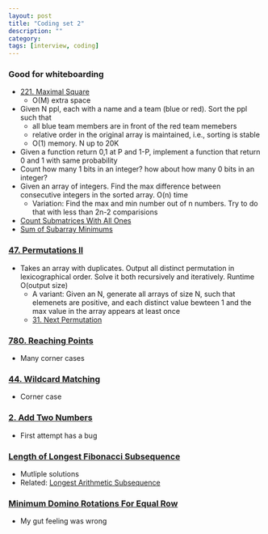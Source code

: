 ```yaml
---
layout: post
title: "Coding set 2" 
description: ""
category: 
tags: [interview, coding]
---
```


### Good for whiteboarding
* [221. Maximal Square](https://leetcode.com/submissions/detail/366476010/)
  * O(M) extra space
* Given N ppl, each with a name and a team (blue or red). Sort the ppl such that
  * all blue team members are in front of the red team memebers
  * relative order in the original array is maintained, i.e., sorting is stable
  * O(1) memory. N up to 20K
* Given a function return 0,1 at P and 1-P, implement a function that return 0 and 1 with same probability
* Count how many 1 bits in an integer? how about how many 0 bits in an integer?
* Given an array of integers. Find the max difference between consecutive integers in the sorted array. O(n) time
  * Variation: Find the max and min number out of n numbers. Try to do that with less than 2n-2 comparisions
* [Count Submatrices With All Ones](https://leetcode.com/submissions/detail/397298333/)
* [Sum of Subarray Minimums](https://leetcode.com/submissions/detail/397576182/)

### [47. Permutations II](https://leetcode.com/submissions/detail/363100192/)
* Takes an array with duplicates. Output all distinct permutation in lexicographical order. Solve it both recursively and iteratively. Runtime O(output size)
  * A variant: Given an N, generate all arrays of size N, such that elemenets are positive, and each distinct value bewteen 1 and the max value in the array appears at least once
  * [31. Next Permutation](https://leetcode.com/submissions/detail/361819053/)

### [780. Reaching Points](https://leetcode.com/submissions/detail/341192878/)
* Many corner cases

### [44. Wildcard Matching](https://leetcode.com/submissions/detail/361714655/)
* Corner case

### [2. Add Two Numbers](https://leetcode.com/submissions/detail/362865465/)
* First attempt has a bug

### [Length of Longest Fibonacci Subsequence](https://leetcode.com/submissions/detail/397649108/)
* Mutliple solutions
* Related: [Longest Arithmetic Subsequence](https://leetcode.com/submissions/detail/397952127/)

### [Minimum Domino Rotations For Equal Row](https://leetcode.com/submissions/detail/397830020/)
* My gut feeling was wrong
